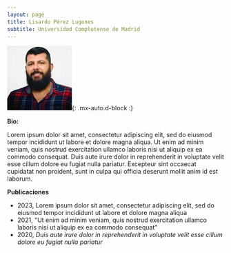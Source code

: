 ```yaml
---
layout: page
title: Lisardo Pérez Lugones
subtitle: Universidad Complutense de Madrid
---
```

![PerezLugonesLisardo](/bio/img/PerezLugonesLisardo.jpg){: .mx-auto.d-block :}

**Bio:**

Lorem ipsum dolor sit amet, consectetur adipiscing elit, sed do eiusmod tempor incididunt ut labore et dolore magna aliqua. Ut enim ad minim veniam, quis nostrud exercitation ullamco laboris nisi ut aliquip ex ea commodo consequat. Duis aute irure dolor in reprehenderit in voluptate velit esse cillum dolore eu fugiat nulla pariatur. Excepteur sint occaecat cupidatat non proident, sunt in culpa qui officia deserunt mollit anim id est laborum.

**Publicaciones**

- 2023, Lorem ipsum dolor sit amet, consectetur adipiscing elit, sed do eiusmod tempor incididunt ut labore et dolore magna aliqua
- 2021, "Ut enim ad minim veniam, quis nostrud exercitation ullamco laboris nisi ut aliquip ex ea commodo consequat"
- 2020, *Duis aute irure dolor in reprehenderit in voluptate velit esse cillum dolore eu fugiat nulla pariatur*

